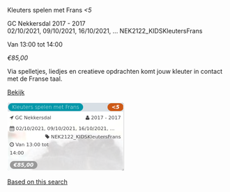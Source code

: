 Kleuters spelen met Frans *<5*

GC Nekkersdal 2017 - 2017  
02/10/2021, 09/10/2021, 16/10/2021, ... NEK2122\_KIDSKleutersFrans  

Van 13:00 tot 14:00

*€85,00*

  

Via spelletjes, liedjes en creatieve opdrachten komt jouw kleuter in contact met de Franse taal.

[Bekijk](https://tickets.vgc.be/activity/subscribe/NEK2122_KIDSKleutersFrans)

![](64077.png)

[Based on this search](https://tickets.vgc.be/activity/index?&vrijeplaatsen=1&Age%5B%5D=3%2C5&entity=241)